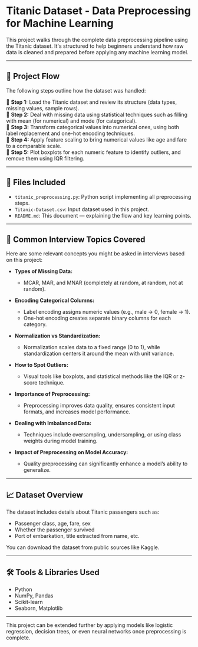 # Titanic Dataset - Data Preprocessing for Machine Learning

This project walks through the complete data preprocessing pipeline using the Titanic dataset. It's structured to help beginners understand how raw data is cleaned and prepared before applying any machine learning model.

---

## 🧭 Project Flow

The following steps outline how the dataset was handled:

🔹 **Step 1:** Load the Titanic dataset and review its structure (data types, missing values, sample rows).  
🔹 **Step 2:** Deal with missing data using statistical techniques such as filling with mean (for numerical) and mode (for categorical).  
🔹 **Step 3:** Transform categorical values into numerical ones, using both label replacement and one-hot encoding techniques.  
🔹 **Step 4:** Apply feature scaling to bring numerical values like age and fare to a comparable scale.  
🔹 **Step 5:** Plot boxplots for each numeric feature to identify outliers, and remove them using IQR filtering.

---

## 📂 Files Included

- `titanic_preprocessing.py`: Python script implementing all preprocessing steps.
- `Titanic-Dataset.csv`: Input dataset used in this project.
- `README.md`: This document — explaining the flow and key learning points.

---

## 💬 Common Interview Topics Covered

Here are some relevant concepts you might be asked in interviews based on this project:

- **Types of Missing Data:**
  - MCAR, MAR, and MNAR (completely at random, at random, not at random).
  
- **Encoding Categorical Columns:**
  - Label encoding assigns numeric values (e.g., male → 0, female → 1).
  - One-hot encoding creates separate binary columns for each category.
  
- **Normalization vs Standardization:**
  - Normalization scales data to a fixed range (0 to 1), while standardization centers it around the mean with unit variance.
  
- **How to Spot Outliers:**
  - Visual tools like boxplots, and statistical methods like the IQR or z-score technique.
  
- **Importance of Preprocessing:**
  - Preprocessing improves data quality, ensures consistent input formats, and increases model performance.
  
- **Dealing with Imbalanced Data:**
  - Techniques include oversampling, undersampling, or using class weights during model training.

- **Impact of Preprocessing on Model Accuracy:**
  - Quality preprocessing can significantly enhance a model’s ability to generalize.

---

## 📈 Dataset Overview

The dataset includes details about Titanic passengers such as:

- Passenger class, age, fare, sex
- Whether the passenger survived
- Port of embarkation, title extracted from name, etc.

You can download the dataset from public sources like Kaggle.

---

## 🛠️ Tools & Libraries Used

- Python
- NumPy, Pandas
- Scikit-learn
- Seaborn, Matplotlib

---

This project can be extended further by applying models like logistic regression, decision trees, or even neural networks once preprocessing is complete.

